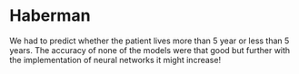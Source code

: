 # Haberman
We had to predict whether the patient lives more than 5 year or less than 5 years. The accuracy of none of the models were that good but further with the implementation of neural networks it might increase!
